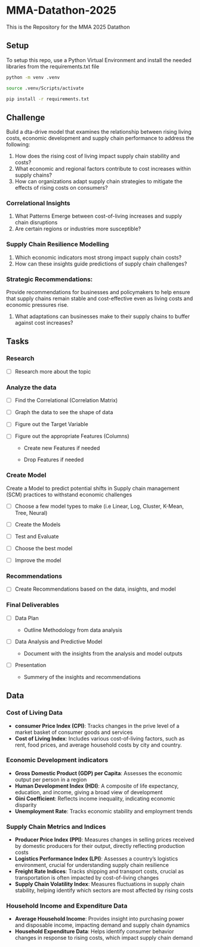 # MMA-Datathon-2025

This is the Repository for the MMA 2025 Datathon

## Setup

To setup this repo, use a Python Virtual Environment and install the needed libraries from the requirements.txt file

``` bash
python -m venv .venv

source .venv/Scripts/activate

pip install -r requirements.txt

```


## Challenge

Build a dta-drive model that examines the relationship between rising living costs, economic development and supply chain performance to address the following:

1. How does the rising cost of living impact supply chain stability and costs?
2. What economic and regional factors contribute to cost increases within supply chains?
3. How can organizations adapt supply chain strategies to mitigate the effects of rising costs on consumers?

### Correlational Insights

1. What Patterns Emerge between cost-of-living increases and supply chain disruptions
2. Are certain regions or industries more susceptible?

### Supply Chain Resilience Modelling

1. Which economic indicators most strong impact supply chain costs?
2. How can these insights guide predictions of supply chain challenges?

### Strategic Recommendations:

Provide recommendations for businesses and policymakers to help ensure that supply chains remain stable and cost-effective even as living costs and economic pressures rise.

1. What adaptations can businesses make to their supply chains to buffer against cost increases?

## Tasks

### Research

- [ ] Research more about the topic

### Analyze the data

- [ ] Find the Correlational (Correlation Matrix)

- [ ] Graph the data to see the shape of data

- [ ] Figure out the Target Variable

- [ ] Figure out the appropriate Features (Columns)

    - Create new Features if needed

    - Drop Features if needed

### Create Model

Create a Model to predict potential shifts in Supply chain management (SCM) practices to withstand economic challenges

- [ ] Choose a few model types to make (i.e Linear, Log, Cluster, K-Mean, Tree, Neural)

- [ ] Create the Models

- [ ] Test and Evaluate

- [ ] Choose the best model

- [ ] Improve the model

### Recommendations

- [ ] Create Recommendations based on the data, insights, and model

### Final Deliverables

- [ ] Data Plan

    - Outline Methodology from data analysis

- [ ] Data Analysis and Predictive Model

    - Document with the insights from the analysis and model outputs

- [ ] Presentation

    - Summery of the insights and recommendations

## Data

### Cost of Living Data

- **consumer Price Index (CPI)**: Tracks changes in the prive level of a market basket of consumer goods and services
- **Cost of Living Index**: Includes various cost-of-living factors, such as rent, food prices, and average household costs by city and country.

### Economic Development indicators

- **Gross Domestic Product (GDP) per Capita**: Assesses the economic output per person in a region
- **Human Development Index (HDI)**: A composite of life expectancy, education, and income, giving a broad view of development
- **Gini Coefficient**: Reflects income inequality, indicating economic disparity
- **Unemployment Rate**: Tracks economic stability and employment trends

### Supply Chain Metrics and Indices
- **Producer Price Index (PPI)**: Measures changes in selling prices received by domestic producers for their output, directly reflecting production costs
- **Logistics Performance Index (LPI)**: Assesses a country’s logistics environment, crucial for understanding supply chain resilience
- **Freight Rate Indices**: Tracks shipping and transport costs, crucial as transportation is often impacted by cost-of-living changes
- **Supply Chain Volatility Index**: Measures fluctuations in supply chain stability, helping identify which sectors are most affected by rising costs

### Household Income and Expenditure Data
- **Average Household Income**: Provides insight into purchasing power and disposable income, impacting demand and supply chain dynamics
- **Household Expenditure Data**: Helps identify consumer behavior changes in response to rising costs, which impact supply chain demand